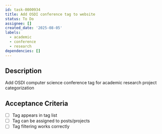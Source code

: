```yaml
---
id: task-0000934
title: Add OSDI conference tag to website
status: To Do
assignee: []
created_date: '2025-08-05'
labels:
  - academic
  - conference
  - research
dependencies: []
---
```


## Description

Add OSDI computer science conference tag for academic research project categorization

## Acceptance Criteria

- [ ] Tag appears in tag list
- [ ] Tag can be assigned to posts/projects
- [ ] Tag filtering works correctly
